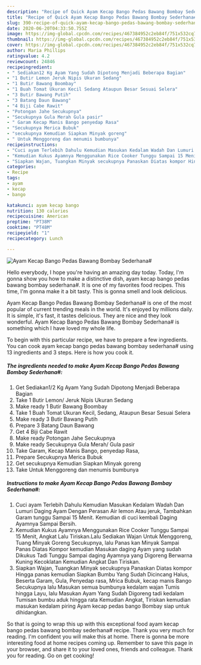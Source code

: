 ```yaml
---
description: "Recipe of Quick Ayam Kecap Bango Pedas Bawang Bombay Sederhana#"
title: "Recipe of Quick Ayam Kecap Bango Pedas Bawang Bombay Sederhana#"
slug: 390-recipe-of-quick-ayam-kecap-bango-pedas-bawang-bombay-sederhana
date: 2020-06-20T04:33:50.755Z
image: https://img-global.cpcdn.com/recipes/467384952c2eb84f/751x532cq70/ayam-kecap-bango-pedas-bawang-bombay-sederhana-foto-resep-utama.jpg
thumbnail: https://img-global.cpcdn.com/recipes/467384952c2eb84f/751x532cq70/ayam-kecap-bango-pedas-bawang-bombay-sederhana-foto-resep-utama.jpg
cover: https://img-global.cpcdn.com/recipes/467384952c2eb84f/751x532cq70/ayam-kecap-bango-pedas-bawang-bombay-sederhana-foto-resep-utama.jpg
author: Maria Phillips
ratingvalue: 4.2
reviewcount: 24846
recipeingredient:
- " Sediakan12 Kg Ayam Yang Sudah Dipotong Menjadi Beberapa Bagian"
- "1 Butir Lemon Jeruk Nipis Ukuran Sedang"
- "1 Butir Bawang Boombay"
- "1 Buah Tomat Ukuran Kecil Sedang Ataupun Besar Sesuai Selera"
- "3 Butir Bawang Putih"
- "3 Batang Daun Bawang"
- "4 Biji Cabe Rawit"
- "Potongan Jahe Secukupnya"
- "Secukupnya Gula Merah Gula pasir"
- " Garam Kecap Manis Bango penyedap Rasa"
- "Secukupnya Merica Bubuk"
- "secukupnya Kemudian Siapkan Minyak goreng"
- " Untuk Menggoreng dan menumis bumbunya"
recipeinstructions:
- "Cuci ayam Terlebih Dahulu Kemudian Masukan Kedalam Wadah Dan Lumuri Daging Ayam Dengan Perasan Air lemon Atau jeruk, Tambahkan Garam tunggu Sampai 15 Menit. Kemudian di cuci kembali Daging Ayamnya Sampai Bersih."
- "Kemudian Kukus Ayamnya Menggunakan Rice Cooker Tunggu Sampai 15 Menit, Angkat Lalu Tiriskan.Lalu Sediakan Wajan Untuk Menggoreng, Tuang Minyak Goreng Secukupnya, lalu Panas kan Minyak Sampai Panas Diatas Kompor kemudian Masukan daging Ayam yang sudah Dikukus Tadi Tunggu Sampai daging Ayamnya yang Digoreng Berwarna Kuning Kecoklatan Kemudian Angkat Dan Tiriskan."
- "Siapkan Wajan, Tuangkan Minyak secukupnya Panaskan Diatas kompor Hingga panas kemudian Siapkan Bumbu Yang Sudah Dicincang Halus, Beserta Garam, Gula, Penyedap rasa, Mrica Bubuk, kecap manis Bango Secukupnya lalu Masukan semua bumbunya kedalam wajan Tumis hingga Layu, lalu Masukan Ayam Yang Sudah Digoreng tadi kedalam Tumisan bumbu aduk hingga rata Kemudian Angkat, Tiriskan kemudian masukan kedalam piring Ayam kecap pedas bango Bombay siap untuk dihidangkan."
categories:
- Recipe
tags:
- ayam
- kecap
- bango

katakunci: ayam kecap bango 
nutrition: 130 calories
recipecuisine: American
preptime: "PT38M"
cooktime: "PT48M"
recipeyield: "1"
recipecategory: Lunch

---
```



![Ayam Kecap Bango Pedas Bawang Bombay Sederhana#](https://img-global.cpcdn.com/recipes/467384952c2eb84f/751x532cq70/ayam-kecap-bango-pedas-bawang-bombay-sederhana-foto-resep-utama.jpg)

Hello everybody, I hope you're having an amazing day today. Today, I'm gonna show you how to make a distinctive dish, ayam kecap bango pedas bawang bombay sederhana#. It is one of my favorites food recipes. This time, I'm gonna make it a bit tasty. This is gonna smell and look delicious.



Ayam Kecap Bango Pedas Bawang Bombay Sederhana# is one of the most popular of current trending meals in the world. It's enjoyed by millions daily. It is simple, it's fast, it tastes delicious. They are nice and they look wonderful. Ayam Kecap Bango Pedas Bawang Bombay Sederhana# is something which I have loved my whole life.


To begin with this particular recipe, we have to prepare a few ingredients. You can cook ayam kecap bango pedas bawang bombay sederhana# using 13 ingredients and 3 steps. Here is how you cook it.

<!--inarticleads1-->

##### The ingredients needed to make Ayam Kecap Bango Pedas Bawang Bombay Sederhana#:

1. Get  Sediakan1/2 Kg Ayam Yang Sudah Dipotong Menjadi Beberapa Bagian
1. Take 1 Butir Lemon/ Jeruk Nipis Ukuran Sedang
1. Make ready 1 Butir Bawang Boombay
1. Take 1 Buah Tomat Ukuran Kecil, Sedang, Ataupun Besar Sesuai Selera
1. Make ready 3 Butir Bawang Putih
1. Prepare 3 Batang Daun Bawang
1. Get 4 Biji Cabe Rawit
1. Make ready Potongan Jahe Secukupnya
1. Make ready Secukupnya Gula Merah/ Gula pasir
1. Take  Garam, Kecap Manis Bango, penyedap Rasa,
1. Prepare Secukupnya Merica Bubuk
1. Get secukupnya Kemudian Siapkan Minyak goreng
1. Take  Untuk Menggoreng dan menumis bumbunya




<!--inarticleads2-->

##### Instructions to make Ayam Kecap Bango Pedas Bawang Bombay Sederhana#:

1. Cuci ayam Terlebih Dahulu Kemudian Masukan Kedalam Wadah Dan Lumuri Daging Ayam Dengan Perasan Air lemon Atau jeruk, Tambahkan Garam tunggu Sampai 15 Menit. Kemudian di cuci kembali Daging Ayamnya Sampai Bersih.
1. Kemudian Kukus Ayamnya Menggunakan Rice Cooker Tunggu Sampai 15 Menit, Angkat Lalu Tiriskan.Lalu Sediakan Wajan Untuk Menggoreng, Tuang Minyak Goreng Secukupnya, lalu Panas kan Minyak Sampai Panas Diatas Kompor kemudian Masukan daging Ayam yang sudah Dikukus Tadi Tunggu Sampai daging Ayamnya yang Digoreng Berwarna Kuning Kecoklatan Kemudian Angkat Dan Tiriskan.
1. Siapkan Wajan, Tuangkan Minyak secukupnya Panaskan Diatas kompor Hingga panas kemudian Siapkan Bumbu Yang Sudah Dicincang Halus, Beserta Garam, Gula, Penyedap rasa, Mrica Bubuk, kecap manis Bango Secukupnya lalu Masukan semua bumbunya kedalam wajan Tumis hingga Layu, lalu Masukan Ayam Yang Sudah Digoreng tadi kedalam Tumisan bumbu aduk hingga rata Kemudian Angkat, Tiriskan kemudian masukan kedalam piring Ayam kecap pedas bango Bombay siap untuk dihidangkan.




So that is going to wrap this up with this exceptional food ayam kecap bango pedas bawang bombay sederhana# recipe. Thank you very much for reading. I'm confident you will make this at home. There is gonna be more interesting food at home recipes coming up. Remember to save this page in your browser, and share it to your loved ones, friends and colleague. Thank you for reading. Go on get cooking!
